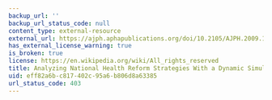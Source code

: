 ```yaml
---
backup_url: ''
backup_url_status_code: null
content_type: external-resource
external_url: https://ajph.aphapublications.org/doi/10.2105/AJPH.2009.174490
has_external_license_warning: true
is_broken: true
license: https://en.wikipedia.org/wiki/All_rights_reserved
title: Analyzing National Health Reform Strategies With a Dynamic Simulation Model
uid: eff82a6b-c817-402c-95a6-b806d8a63385
url_status_code: 403
---
```

